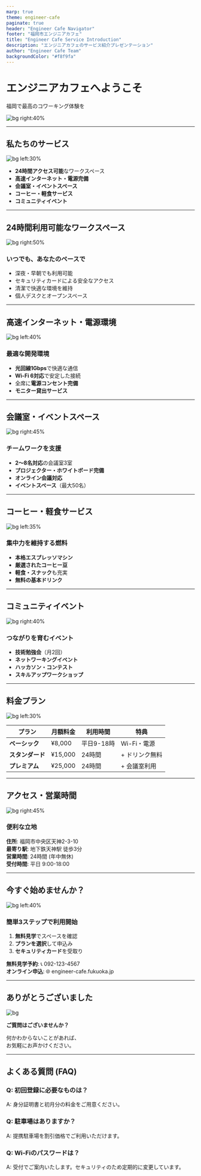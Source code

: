 ```yaml
---
marp: true
theme: engineer-cafe
paginate: true
header: "Engineer Cafe Navigator"
footer: "福岡市エンジニアカフェ"
title: "Engineer Cafe Service Introduction"
description: "エンジニアカフェのサービス紹介プレゼンテーション"
author: "Engineer Cafe Team"
backgroundColor: "#f8f9fa"
---
```


# エンジニアカフェへようこそ

<!-- _class: lead -->

福岡で最高のコワーキング体験を

![bg right:40%](./assets/images/placeholder.svg)

<!--
スライド1のスピーカーノート：
エンジニアカフェの入り口でお客様をお迎えするための導入スライドです。
温かみのある雰囲気で、来訪者に安心感を与えることを目的としています。
-->

---

## 私たちのサービス

![bg left:30%](./assets/images/placeholder.svg)

- **24時間アクセス可能**なワークスペース
- **高速インターネット・電源完備**
- **会議室・イベントスペース**
- **コーヒー・軽食サービス**
- **コミュニティイベント**

<!--
スライド2のスピーカーノート：
エンジニアカフェの主要なサービスを簡潔に紹介します。
各サービスの詳細については、後続のスライドで説明します。
-->

---

<!-- _class: service-detail -->

## 24時間利用可能なワークスペース

![bg right:50%](./assets/images/placeholder.svg)

### いつでも、あなたのペースで

- 深夜・早朝でも利用可能
- セキュリティカードによる安全なアクセス
- 清潔で快適な環境を維持
- 個人デスクとオープンスペース

<!--
スライド3のスピーカーノート：
24時間利用可能という大きなメリットを強調します。
エンジニアの多様な働き方に対応していることをアピールします。
-->

---

## 高速インターネット・電源環境

![bg left:40%](./assets/images/placeholder.svg)

### 最適な開発環境

- **光回線1Gbps**で快適な通信
- **Wi-Fi 6対応**で安定した接続
- 全席に**電源コンセント完備**
- **モニター貸出サービス**

<!--
スライド4のスピーカーノート：
エンジニアにとって重要なインターネット環境について詳しく説明します。
技術的な仕様を具体的に示すことで信頼性をアピールします。
-->

---

<!-- _backgroundColor: #f0f8ff -->

## 会議室・イベントスペース

![bg right:45%](./assets/images/placeholder.svg)

### チームワークを支援

- **2〜8名対応**の会議室3室
- **プロジェクター・ホワイトボード完備**
- **オンライン会議対応**
- **イベントスペース**（最大50名）

<!--
スライド5のスピーカーノート：
チームでの作業や外部との打ち合わせにも対応していることを説明します。
具体的な設備と収容人数を示すことで利用イメージを明確にします。
-->

---

## コーヒー・軽食サービス

![bg left:35%](./assets/images/placeholder.svg)

### 集中力を維持する燃料

- **本格エスプレッソマシン**
- **厳選されたコーヒー豆**
- **軽食・スナック**も充実
- **無料の基本ドリンク**

<!--
スライド6のスピーカーノート：
作業の合間に必要な休憩とリフレッシュの機会を提供することを説明します。
コーヒーの品質にもこだわっていることをアピールします。
-->

---

<!-- _class: community -->

## コミュニティイベント

![bg right:40%](./assets/images/placeholder.svg)

### つながりを育むイベント

- **技術勉強会**（月2回）
- **ネットワーキングイベント**
- **ハッカソン・コンテスト**
- **スキルアップワークショップ**

<!--
スライド7のスピーカーノート：
単なる作業場所としてではなく、エンジニア同士の交流の場としての価値を説明します。
継続的な学習とネットワーキングの機会を提供していることを強調します。
-->

---

## 料金プラン

<!-- _class: pricing -->

![bg left:30%](./assets/images/placeholder.svg)

| プラン | 月額料金 | 利用時間 | 特典 |
|--------|----------|----------|------|
| **ベーシック** | ¥8,000 | 平日9-18時 | Wi-Fi・電源 |
| **スタンダード** | ¥15,000 | 24時間 | + ドリンク無料 |
| **プレミアム** | ¥25,000 | 24時間 | + 会議室利用 |

<!--
スライド8のスピーカーノート：
明確な料金体系を示すことで、利用者が自分に適したプランを選択できるようにします。
各プランの違いを分かりやすく説明します。
-->

---

<!-- _backgroundColor: #fff5ee -->

## アクセス・営業時間

![bg right:45%](./assets/images/placeholder.svg)

### 便利な立地

**住所**: 福岡市中央区天神2-3-10  
**最寄り駅**: 地下鉄天神駅 徒歩3分  
**営業時間**: 24時間 (年中無休)  
**受付時間**: 平日 9:00-18:00

<!--
スライド9のスピーカーノート：
アクセスの良さと利便性を強調します。
24時間利用可能でも受付時間があることを明確にします。
-->

---

<!-- _class: cta -->

## 今すぐ始めませんか？

![bg left:40%](./assets/images/placeholder.svg)

### 簡単3ステップで利用開始

1. **無料見学**でスペースを確認
2. **プランを選択**して申込み
3. **セキュリティカード**を受取り

**無料見学予約**: 📞 092-123-4567  
**オンライン申込**: 🌐 engineer-cafe.fukuoka.jp

<!--
スライド10のスピーカーノート：
具体的なアクションを促すためのクロージングスライドです。
無料見学の機会を提供することで、利用へのハードルを下げます。
-->

---

<!-- _class: ending -->

## ありがとうございました

![bg](./assets/images/placeholder.svg)

**ご質問はございませんか？**

何かわからないことがあれば、  
お気軽にお声かけください。

---

<!-- _class: appendix -->

## よくある質問 (FAQ)

### Q: 初回登録に必要なものは？
A: 身分証明書と初月分の料金をご用意ください。

### Q: 駐車場はありますか？
A: 提携駐車場を割引価格でご利用いただけます。

### Q: Wi-Fiのパスワードは？
A: 受付でご案内いたします。セキュリティのため定期的に変更しています。

<!--
スライド12のスピーカーノート：
よくある質問をまとめたページです。
プレゼンテーション後の質疑応答でも参考になります。
-->